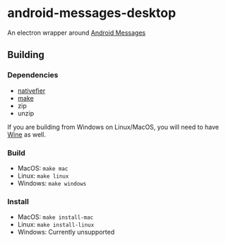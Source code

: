 # android-messages-desktop

An electron wrapper around [Android Messages](https://messages.google.com/web)

## Building

### Dependencies

- [nativefier](https://github.com/jiahaog/Nativefier)
- [make](https://www.gnu.org/software/make/)
- zip
- unzip

If you are building from Windows on Linux/MacOS, you will need to have [Wine](https://www.winehq.org/) as well.

### Build

- MacOS: `make mac`
- Linux: `make linux`
- Windows: `make windows`

### Install

- MacOS: `make install-mac`
- Linux: `make install-linux`
- Windows: Currently unsupported

